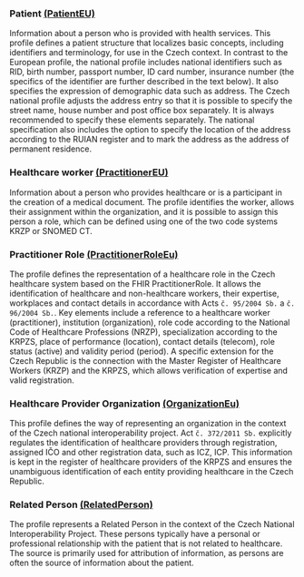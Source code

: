 ### Patient [(PatientEU)](https://build.fhir.org/ig/hl7-eu/base/StructureDefinition-patient-eu.html)

Information about a person who is provided with health services. This profile defines a patient structure that localizes basic concepts, including identifiers and terminology, for use in the Czech context. In contrast to the European profile, the national profile includes national identifiers such as RID, birth number, passport number, ID card number, insurance number (the specifics of the identifier are further described in the text below). It also specifies the expression of demographic data such as address. The Czech national profile adjusts the address entry so that it is possible to specify the street name, house number and post office box separately. It is always recommended to specify these elements separately. The national specification also includes the option to specify the location of the address according to the RUIAN register and to mark the address as the address of permanent residence.

### Healthcare worker [(PractitionerEU)](https://build.fhir.org/ig/hl7-eu/base/StructureDefinition-practitioner-eu.html)

Information about a person who provides healthcare or is a participant in the creation of a medical document. The profile identifies the worker, allows their assignment within the organization, and it is possible to assign this person a role, which can be defined using one of the two code systems KRZP or SNOMED CT.

### Practitioner Role [(PractitionerRoleEu)](https://build.fhir.org/ig/hl7-eu/base/StructureDefinition-practitionerRole-eu.html)

The profile defines the representation of a healthcare role in the Czech healthcare system based on the FHIR PractitionerRole. It allows the identification of healthcare and non-healthcare workers, their expertise, workplaces and contact details in accordance with Acts `č. 95/2004 Sb.` a `č. 96/2004 Sb.`. Key elements include a reference to a healthcare worker (practitioner), institution (organization), role code according to the National Code of Healthcare Professions (NRZP), specialization according to the KRPZS, place of performance (location), contact details (telecom), role status (active) and validity period (period). A specific extension for the Czech Republic is the connection with the Master Register of Healthcare Workers (KRZP) and the KRPZS, which allows verification of expertise and valid registration.

### Healthcare Provider Organization [(OrganizationEu)](https://build.fhir.org/ig/hl7-eu/base/StructureDefinition-organization-eu.html)

This profile defines the way of representing an organization in the context of the Czech national interoperability project. Act `č. 372/2011 Sb.` explicitly regulates the identification of healthcare providers through registration, assigned IČO and other registration data, such as ICZ, ICP. This information is kept in the register of healthcare providers of the KRPZS and ensures the unambiguous identification of each entity providing healthcare in the Czech Republic.

### Related Person [(RelatedPerson)](https://hl7.org/fhir/R4/relatedperson.html)

The profile represents a Related Person in the context of the Czech National Interoperability Project. These persons typically have a personal or professional relationship with the patient that is not related to healthcare. The source is primarily used for attribution of information, as persons are often the source of information about the patient.